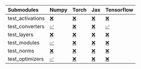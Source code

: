 | Submodules       | Numpy                                                                                                                           | Torch                                                                                                                           | Jax                                                                                                                             | Tensorflow                                                                                                                      |
|:-----------------|:--------------------------------------------------------------------------------------------------------------------------------|:--------------------------------------------------------------------------------------------------------------------------------|:--------------------------------------------------------------------------------------------------------------------------------|:--------------------------------------------------------------------------------------------------------------------------------|
| test_activations | <a href="https://github.com/unifyai/ivy/runs/7983458148?check_suite_focus=true" rel="noopener noreferrer" target="_blank">❌</a> | <a href="https://github.com/unifyai/ivy/runs/7983458774?check_suite_focus=true" rel="noopener noreferrer" target="_blank">❌</a> | <a href="https://github.com/unifyai/ivy/runs/7983459459?check_suite_focus=true" rel="noopener noreferrer" target="_blank">❌</a> | <a href="https://github.com/unifyai/ivy/runs/7983459985?check_suite_focus=true" rel="noopener noreferrer" target="_blank">❌</a> |
| test_converters  | <a href="https://github.com/unifyai/ivy/runs/7983458264?check_suite_focus=true" rel="noopener noreferrer" target="_blank">✅</a> | <a href="https://github.com/unifyai/ivy/runs/7983458898?check_suite_focus=true" rel="noopener noreferrer" target="_blank">❌</a> | <a href="https://github.com/unifyai/ivy/runs/7983459549?check_suite_focus=true" rel="noopener noreferrer" target="_blank">❌</a> | <a href="https://github.com/unifyai/ivy/runs/7983460062?check_suite_focus=true" rel="noopener noreferrer" target="_blank">✅</a> |
| test_layers      | <a href="https://github.com/unifyai/ivy/runs/7983458407?check_suite_focus=true" rel="noopener noreferrer" target="_blank">❌</a> | <a href="https://github.com/unifyai/ivy/runs/7983459020?check_suite_focus=true" rel="noopener noreferrer" target="_blank">❌</a> | <a href="https://github.com/unifyai/ivy/runs/7983459633?check_suite_focus=true" rel="noopener noreferrer" target="_blank">❌</a> | <a href="https://github.com/unifyai/ivy/runs/7983460170?check_suite_focus=true" rel="noopener noreferrer" target="_blank">❌</a> |
| test_modules     | <a href="https://github.com/unifyai/ivy/runs/7983458486?check_suite_focus=true" rel="noopener noreferrer" target="_blank">✅</a> | <a href="https://github.com/unifyai/ivy/runs/7983459122?check_suite_focus=true" rel="noopener noreferrer" target="_blank">❌</a> | <a href="https://github.com/unifyai/ivy/runs/7983459728?check_suite_focus=true" rel="noopener noreferrer" target="_blank">❌</a> | <a href="https://github.com/unifyai/ivy/runs/7983460265?check_suite_focus=true" rel="noopener noreferrer" target="_blank">❌</a> |
| test_norms       | <a href="https://github.com/unifyai/ivy/runs/7983458570?check_suite_focus=true" rel="noopener noreferrer" target="_blank">❌</a> | <a href="https://github.com/unifyai/ivy/runs/7983459242?check_suite_focus=true" rel="noopener noreferrer" target="_blank">❌</a> | <a href="https://github.com/unifyai/ivy/runs/7983459809?check_suite_focus=true" rel="noopener noreferrer" target="_blank">❌</a> | <a href="https://github.com/unifyai/ivy/runs/7983460383?check_suite_focus=true" rel="noopener noreferrer" target="_blank">❌</a> |
| test_optimizers  | <a href="https://github.com/unifyai/ivy/runs/7983458666?check_suite_focus=true" rel="noopener noreferrer" target="_blank">✅</a> | <a href="https://github.com/unifyai/ivy/runs/7983459343?check_suite_focus=true" rel="noopener noreferrer" target="_blank">❌</a> | <a href="https://github.com/unifyai/ivy/runs/7983459908?check_suite_focus=true" rel="noopener noreferrer" target="_blank">❌</a> | <a href="https://github.com/unifyai/ivy/runs/7983460476?check_suite_focus=true" rel="noopener noreferrer" target="_blank">❌</a> |